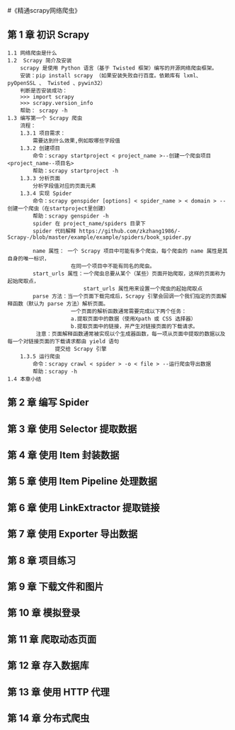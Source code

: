 #《精通scrapy网络爬虫》
## 第 1 章 初识 Scrapy
    1.1 网络爬虫是什么
    1.2  Scrapy 简介及安装
        scrapy 是使用 Python 语言（基于 Twisted 框架）编写的开源网络爬虫框架。
        安装：pip install scrapy （如果安装失败自行百度。依赖库有 lxml、 pyOpenSSL 、 Twisted 、pywin32）
        判断是否安装成功：
        >>> import scrapy
        >>> scrapy.version_info
        帮助： scrapy -h      
    1.3 编写第一个 Scrapy 爬虫
        流程：
        1.3.1 项目需求：
            需要达到什么效果,例如取哪些字段值
        1.3.2 创建项目
            命令：scrapy startproject < project_name >--创建一个爬虫项目 <project_name--项目名>
            帮助：scrapy startproject -h
        1.3.3 分析页面
            分析字段值对应的页面元素
        1.3.4 实现 Spider
            命令：scrapy genspider [options] < spider_name > < domain > --创建一个爬虫（在startproject里创建）
            帮助：scrapy genspider -h
            spider 在 project_name/spiders 目录下
            spider 代码解释 https://github.com/zkzhang1986/-Scrapy-/blob/master/example/example/spiders/book_spider.py
            
            name 属性： 一个 Scrapy 项目中可能有多个爬虫，每个爬虫的 name 属性是其自身的唯一标识，
                        在同一个项目中不能有同名的爬虫。                        
            start_urls 属性：一个爬虫总要从某个（某些）页面开始爬取，这样的页面称为起始爬取点，
                            start_urls 属性用来设置一个爬虫的起始爬取点
            parse 方法：当一个页面下载完成后，Scrapy 引擎会回调一个我们指定的页面解释函数（默认为 parse 方法）解析页面。
                        一个页面的解析函数通常需要完成以下两个任务：
                        a.提取页面中的数据（使用Xpath 或 CSS 选择器）
                        b.提取页面中的链接，并产生对链接页面的下载请求。
             注意：页面解释函数通常被实现以个生成器函数，每一项从页面中提取的数据以及每一个对链接页面的下载请求都由 yield 语句
                   提交给 Scrapy 引擎
        1.3.5 运行爬虫
            命令：scrapy crawl < spider > -o < file > --运行爬虫导出数据
            帮助：scrapy -h
    1.4 本章小结
## 第 2 章 编写 Spider
## 第 3 章 使用 Selector 提取数据
## 第 4 章 使用 Item 封装数据
## 第 5 章 使用 Item Pipeline 处理数据
## 第 6 章 使用 LinkExtractor 提取链接
## 第 7 章 使用 Exporter 导出数据
## 第 8 章 项目练习
## 第 9 章 下载文件和图片
## 第 10 章 模拟登录
## 第 11 章 爬取动态页面
## 第 12 章 存入数据库
## 第 13 章 使用 HTTP 代理
## 第 14 章 分布式爬虫 